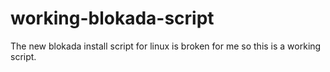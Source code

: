 # working-blokada-script
The new blokada install script for linux is broken for me so this is a working script.
